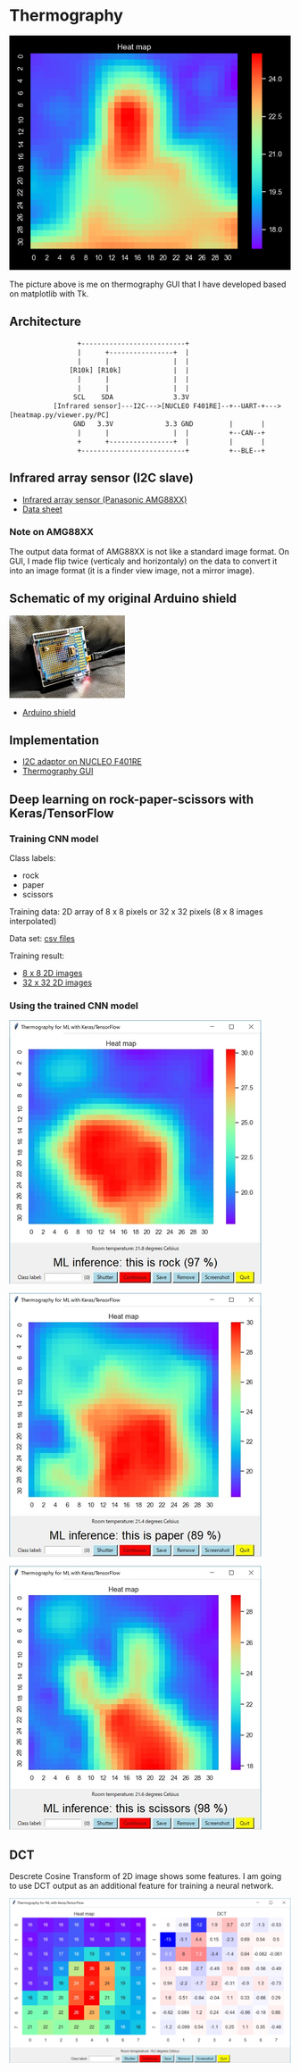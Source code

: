 # Thermography

![](./thermography/screenshots/this_is_me.png)

The picture above is me on thermography GUI that I have developed based on matplotlib with Tk.

## Architecture

```  
                 +--------------------------+
                 |      +----------------+  |
                 |      |                |  |
               [R10k] [R10k]             |  |
                 |      |                |  |
                 |      |                |  |
                SCL    SDA               3.3V
           [Infrared sensor]---I2C--->[NUCLEO F401RE]--+--UART-+--->[heatmap.py/viewer.py/PC]
                GND   3.3V             3.3 GND         |       |
                 |      |                |  |          +--CAN--+
                 +      +----------------+  |          |       |
                 +--------------------------+          +--BLE--+

```

## Infrared array sensor (I2C slave)

- [Infrared array sensor (Panasonic AMG88XX)](https://industrial.panasonic.com/cdbs/www-data/pdf/ADI8000/ADI8000C53.pdf)
- [Data sheet](https://cdn-learn.adafruit.com/assets/assets/000/043/261/original/Grid-EYE_SPECIFICATIONS%28Reference%29.pdf?1498680225)

### Note on AMG88XX

The output data format of AMG88XX is not like a standard image format. On GUI, I made flip twice (verticaly and horizontaly) on the data to convert it into an image format (it is a finder view image, not a mirror image).

## Schematic of my original Arduino shield

![](./device.jpg)

- [Arduino shield](./kicad/arduino_board.pdf)

## Implementation

- [I2C adaptor on NUCLEO F401RE](./stm32)
- [Thermography GUI](./thermography)

## Deep learning on rock-paper-scissors with Keras/TensorFlow

### Training CNN model

Class labels:
- rock
- paper
- scissors

Training data: 2D array of 8 x 8 pixels or 32 x 32 pixels (8 x 8 images interpolated)

Data set: [csv files](./thermography/data)

Training result:
- [8 x 8 2D images](./tensorflow/CNN_for_rock_paper_scissors.ipynb)
- [32 x 32 2D images](./tensorflow/CNN_for_rock_paper_scissors_interpolated.ipynb)

### Using the trained CNN model

![](./thermography/screenshots/ml_rock.jpg)

![](./thermography/screenshots/ml_paper.jpg)

![](./thermography/screenshots/ml_scissors.jpg)

## DCT

Descrete Cosine Transform of 2D image shows some features. I am going to use DCT output as an additional feature for training a neural network.

![](./thermography/screenshots/dct.jpg)
